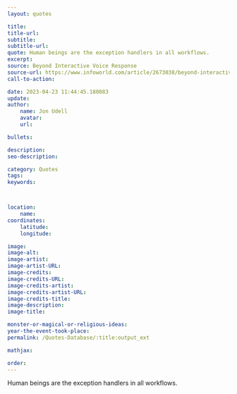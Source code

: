 ```yaml
---
layout: quotes

title:
title-url:
subtitle:
subtitle-url:
quote: Human beings are the exception handlers in all workflows.
excerpt:
source: Beyond Interactive Voice Response
source-url: https://www.infoworld.com/article/2673038/beyond-interactive-voice-response.html
call-to-action:

date: 2023-04-23 11:44:45.180083
update:
author:
    name: Jon Udell
    avatar:
    url:

bullets:

description:
seo-description:

category: Quotes
tags:
keywords:



location:
    name:
coordinates:
    latitude:
    longitude:

image:
image-alt:
image-artist:
image-artist-URL:
image-credits:
image-credits-URL:
image-credits-artist:
image-credits-artist-URL:
image-credits-title:
image-description:
image-title:

monster-or-magical-or-religious-ideas:
year-the-event-took-place:
permalink: /Quotes-Database/:title:output_ext

mathjax:

order:
---
```

Human beings are the exception handlers in all workflows.